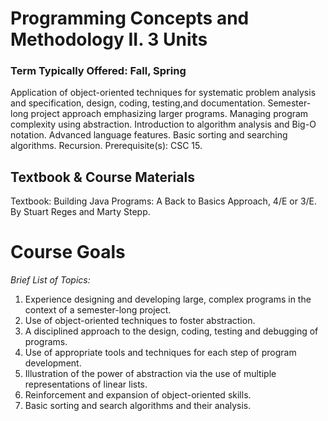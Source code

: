 # Programming Concepts and Methodology II. 3 Units
### Term Typically Offered: Fall, Spring
Application of object-oriented techniques for systematic problem analysis and specification, design, coding, testing,and documentation. Semester-long project approach emphasizing larger programs. Managing program complexity using abstraction. Introduction to algorithm analysis and Big-O notation. Advanced language features. Basic sorting and searching algorithms. Recursion. Prerequisite(s): CSC 15.

## Textbook & Course Materials
Textbook: Building Java Programs: A Back to Basics Approach, 4/E or 3/E. By Stuart Reges and Marty Stepp.

# Course Goals
*Brief List of Topics:*
1. Experience designing and developing large, complex programs in the context of a semester-long project.
2. Use of object-oriented techniques to foster abstraction.
3. A disciplined approach to the design, coding, testing and debugging of programs.
4. Use of appropriate tools and techniques for each step of program development.
5. Illustration of the power of abstraction via the use of multiple representations of linear lists.
6. Reinforcement and expansion of object-oriented skills.
7. Basic sorting and search algorithms and their analysis.